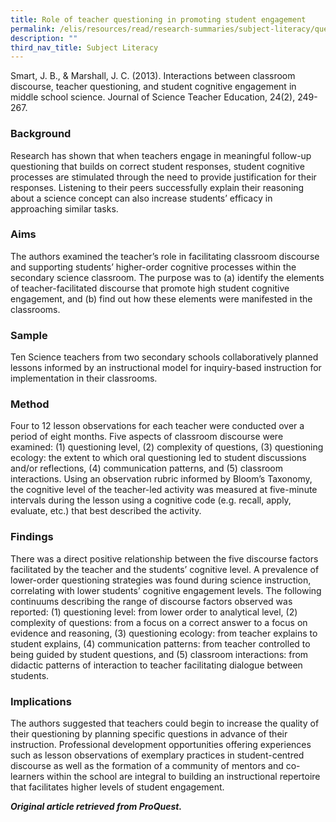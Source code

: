 ```yaml
---
title: Role of teacher questioning in promoting student engagement
permalink: /elis/resources/read/research-summaries/subject-literacy/questioning-in-promoting-student-engagement/
description: ""
third_nav_title: Subject Literacy
---
```

Smart, J. B., & Marshall, J. C. (2013). Interactions between classroom discourse, teacher questioning, and student cognitive engagement in middle school science. Journal of Science Teacher Education, 24(2), 249-267.

### Background

Research has shown that when teachers engage in meaningful follow-up questioning that builds on correct student responses, student cognitive processes are stimulated through the need to provide justification for their responses. Listening to their peers successfully explain their reasoning about a science concept can also increase students’ efficacy in approaching similar tasks.

### Aims

The authors examined the teacher’s role in facilitating classroom discourse and supporting students’ higher-order cognitive processes within the secondary science classroom. The purpose was to (a) identify the elements of teacher-facilitated discourse that promote high student cognitive engagement, and (b) find out how these elements were manifested in the classrooms.

### Sample

Ten Science teachers from two secondary schools collaboratively planned lessons informed by an instructional model for inquiry-based instruction for implementation in their classrooms.

### Method

Four to 12 lesson observations for each teacher were conducted over a period of eight months. Five aspects of classroom discourse were examined: (1) questioning level, (2) complexity of questions, (3) questioning ecology: the extent to which oral questioning led to student discussions and/or reflections, (4) communication patterns, and (5) classroom interactions. Using an observation rubric informed by Bloom’s Taxonomy, the cognitive level of the teacher-led activity was measured at five-minute intervals during the lesson using a cognitive code (e.g. recall, apply, evaluate, etc.) that best described the activity.

### Findings

There was a direct positive relationship between the five discourse factors facilitated by the teacher and the students’ cognitive level. A prevalence of lower-order questioning strategies was found during science instruction, correlating with lower students’ cognitive engagement levels. The following continuums describing the range of discourse factors observed was reported: (1) questioning level: from lower order to analytical level, (2) complexity of questions: from a focus on a correct answer to a focus on evidence and reasoning, (3) questioning ecology: from teacher explains to student explains, (4) communication patterns: from teacher controlled to being guided by student questions, and (5) classroom interactions: from didactic patterns of interaction to teacher facilitating dialogue between students.

### Implications

The authors suggested that teachers could begin to increase the quality of their questioning by planning specific questions in advance of their instruction. Professional development opportunities offering experiences such as lesson observations of exemplary practices in student-centred discourse as well as the formation of a community of mentors and co-learners within the school are integral to building an instructional repertoire that facilitates higher levels of student engagement.


_**Original article retrieved from ProQuest.**_  


